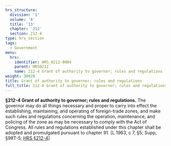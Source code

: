 ```yaml
---
hrs_structure:
  division: '1'
  volume: '4'
  title: '13'
  chapter: '212'
  section: 212-4
type: hrs_section
tags:
  - Government
menu:
  hrs:
    identifier: HRS_0212-0004
    parent: HRS0212
    name: 212-4 Grant of authority to governor; rules and regulations
weight: 38020
title: Grant of authority to governor; rules and regulations
full_title: 212-4 Grant of authority to governor; rules and regulations
---
```

**§212-4 Grant of authority to governor; rules and regulations.** The governor may do all things necessary and proper to carry into effect the establishing, maintaining, and operating of foreign-trade zones, and make such rules and regulations concerning the operation, maintenance, and policing of the zone as may be necessary to comply with the Act of Congress. All rules and regulations established under this chapter shall be adopted and promulgated pursuant to chapter 91\. [L 1963, c 7, §5; Supp, §98T-5; [HRS §212-4](/title-13/chapter-212/section-212-4/)]